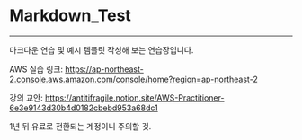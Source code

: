 # Markdown_Test
---
마크다운 연습 및 예시 템플릿 작성해 보는 연습장입니다.

AWS 실습 링크:
https://ap-northeast-2.console.aws.amazon.com/console/home?region=ap-northeast-2

강의 교안:
https://antitifragile.notion.site/AWS-Practitioner-6e3e9143d30b4d0182cbebd953a68dc1

1년 뒤 유료로 전환되는 계정이니 주의할 것.
